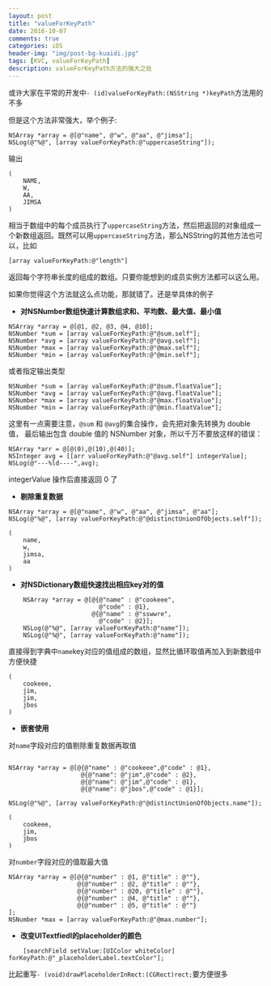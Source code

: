 ```yaml
---
layout: post
title: "valueForKeyPath"
date: 2016-10-07
comments: true
categories: iOS
header-img: "img/post-bg-kuaidi.jpg"
tags: [KVC, valueForKeyPath]
description: valueForKeyPath方法的强大之处
---
```

或许大家在平常的开发中`- (id)valueForKeyPath:(NSString *)keyPath`方法用的不多

但是这个方法非常强大，举个例子:

```
NSArray *array = @[@"name", @"w", @"aa", @"jimsa"];
NSLog(@"%@", [array valueForKeyPath:@"uppercaseString"]);
```

输出

```
(
    NAME,
    W,
    AA,
    JIMSA
)
```

相当于数组中的每个成员执行了`uppercaseString`方法，然后把返回的对象组成一个新数组返回。既然可以用`uppercaseString`方法，那么NSString的其他方法也可以，比如

```
[array valueForKeyPath:@"length"]
```

返回每个字符串长度的组成的数组。只要你能想到的成员实例方法都可以这么用。

如果你觉得这个方法就这么点功能，那就错了。还是举具体的例子

- __对NSNumber数组快速计算数组求和、平均数、最大值、最小值__

```
NSArray *array = @[@1, @2, @3, @4, @10];
NSNumber *sum = [array valueForKeyPath:@"@sum.self"];
NSNumber *avg = [array valueForKeyPath:@"@avg.self"];
NSNumber *max = [array valueForKeyPath:@"@max.self"];
NSNumber *min = [array valueForKeyPath:@"@min.self"];
```

或者指定输出类型

```
NSNumber *sum = [array valueForKeyPath:@"@sum.floatValue"];
NSNumber *avg = [array valueForKeyPath:@"@avg.floatValue"];
NSNumber *max = [array valueForKeyPath:@"@max.floatValue"];
NSNumber *min = [array valueForKeyPath:@"@min.floatValue"];
```

这里有一点需要注意，`@sum` 和 `@avg`的集合操作，会先把对象先转换为 double 值，
最后输出包含 double 值的 NSNumber 对象，所以千万不要放这样的错误：

```
NSArray *arr = @[@(0),@(10),@(40)];
NSInteger avg = [[arr valueForKeyPath:@"@avg.self"] integerValue];
NSLog(@"---%ld----",avg);
```
integerValue 操作后直接返回 0 了



* __剔除重复数据__

```
NSArray *array = @[@"name", @"w", @"aa", @"jimsa", @"aa"];
NSLog(@"%@", [array valueForKeyPath:@"@distinctUnionOfObjects.self"]);
```
```
(
    name,
    w,
    jimsa,
    aa
)
```


* __对NSDictionary数组快速找出相应key对的值__

```
    NSArray *array = @[@{@"name" : @"cookeee",
                         @"code" : @1},
                       @{@"name" : @"sswwre",
                         @"code" : @2}];
    NSLog(@"%@", [array valueForKeyPath:@"name"]);
    NSLog(@"%@", [array valueForKeyPath:@"name"]);
```

直接得到字典中`name`key对应的值组成的数组，显然比循环取值再加入到新数组中方便快捷

```
(
    cookeee,
    jim,
    jim,
    jbos
)
```

* **嵌套使用**

对`name`字段对应的值剔除重复数据再取值

```

NSArray *array = @[@{@"name" : @"cookeee",@"code" : @1},
                    @{@"name": @"jim",@"code" : @2},
                    @{@"name": @"jim",@"code" : @1},
                    @{@"name": @"jbos",@"code" : @1}];

NSLog(@"%@", [array valueForKeyPath:@"@distinctUnionOfObjects.name"]);
```

```
(
    cookeee,
    jim,
    jbos
)
```

对`number`字段对应的值取最大值

```
NSArray *array = @[@{@"number" : @1, @"title" : @""},
                   @{@"number" : @2, @"title" : @""},
                   @{@"number" : @20, @"title" : @""},
                   @{@"number" : @4, @"title" : @""},
                   @{@"number" : @5, @"title" : @""}
];
NSNumber *max = [array valueForKeyPath:@"@max.number"];
```

* __改变UITextfiedl的placeholder的颜色__

```
    [searchField setValue:[UIColor whiteColor] forKeyPath:@"_placeholderLabel.textColor"];
```

比起重写`- (void)drawPlaceholderInRect:(CGRect)rect;`要方便很多
